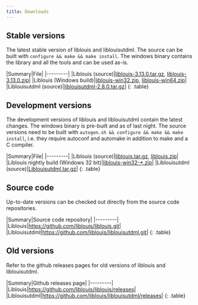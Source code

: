 ```yaml
---
title: Downloads
---
```


## Stable versions

The latest stable version of liblouis and liblouisutdml. The source
can be built with `configure && make && make install`. The windows
binary contains the library and all the tools and can be used as-is.

|Summary|File|
|---------|
|Liblouis (source)|[liblouis-3.13.0.tar.gz](https://github.com/liblouis/liblouis/releases/download/v3.13.0/liblouis-3.13.0.tar.gz), [liblouis-3.13.0.zip](https://github.com/liblouis/liblouis/releases/download/v3.13.0/liblouis-3.13.0.zip)|
|Liblouis (Windows build)|[liblouis-win32.zip](https://github.com/liblouis/liblouis/releases/download/v3.13.0/liblouis-win32.zip), [liblouis-win64.zip](https://github.com/liblouis/liblouis/releases/download/v3.13.0/liblouis-win64.zip)|
|Liblouisutdml (source)|[liblouisutdml-2.8.0.tar.gz](https://github.com/liblouis/liblouisutdml/releases/download/v2.8.0/liblouisutdml-2.8.0.tar.gz)|
{: .table}


## Development versions

The development versions of liblouis and liblouisutdml contain the
latest changes. The windows binary is pre-built and as of last night.
The source versions need to be built with `autogen.sh && configure &&
make && make install`, i.e. they require autoconf and automake in
addition to make and a C compiler.

|Summary|File|
|---------|
|Liblouis (source)|[liblouis.tar.gz](https://github.com/liblouis/liblouis/archive/master.tar.gz), [liblouis.zip](https://github.com/liblouis/liblouis/archive/master.zip)|
|Liblouis nightly build (Windows 32 bit)|[liblouis-win32-*.zip](https://github.com/liblouis/liblouis/releases/tag/snapshot)|
|Liblouisutdml (source)|[Liblouisutdml.tar.gz](https://github.com/liblouis/liblouisutdml/archive/master.tar.gz)|
{: .table}

## Source code

Up-to-date versions can be checked out directly from the source code repositories.

|Summary|Source code repository|
|---------|
|Liblouis|<https://github.com/liblouis/liblouis.git>|
|Liblouisutdml|<https://github.com/liblouis/liblouisutdml.git>|
{: .table}

## Old versions

Refer to the github releases pages for old versions of liblouis and liblouisutdml.

|Summary|Github releases page|
|---------|
|Liblouis|<https://github.com/liblouis/liblouis/releases>|
|Liblouisutdml|<https://github.com/liblouis/liblouisutdml/releases>|
{: .table}
